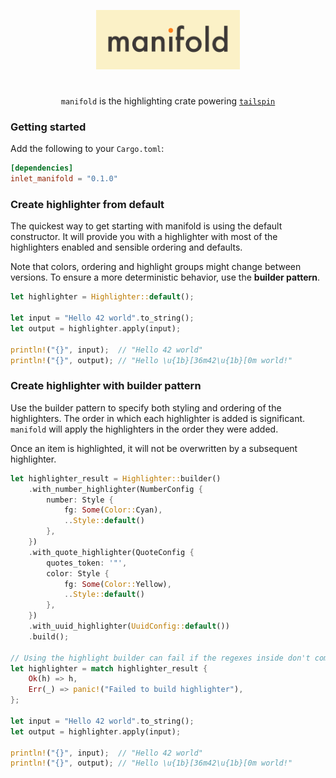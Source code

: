 <p align="center">
  <img src="assets/manifold.png" width="230"/>
</p>

#                                                                                                                                                                                                                                                                                                                                                                    

<p align="center">
<code>manifold</code> is the highlighting crate powering <code><a href="https://github.com/bensadeh/tailspin">tailspin</a></code>
</p>

### Getting started

Add the following to your `Cargo.toml`:

```toml
[dependencies]
inlet_manifold = "0.1.0"
```

### Create highlighter from default

The quickest way to get starting with manifold is using the default constructor. It will provide you with a highlighter
with most of the highlighters enabled and sensible ordering and defaults.

Note that colors, ordering and highlight groups might change between versions. To ensure a more deterministic behavior,
use the **builder pattern**.

```rust
let highlighter = Highlighter::default();

let input = "Hello 42 world".to_string();
let output = highlighter.apply(input);

println!("{}", input);  // "Hello 42 world"
println!("{}", output); // "Hello \u{1b}[36m42\u{1b}[0m world!"
```

### Create highlighter with builder pattern

Use the builder pattern to specify both styling and ordering of the highlighters. The order in which each highlighter is
added is significant. `manifold` will apply the highlighters in the order they were added.

Once an item is highlighted, it will not be overwritten by a subsequent highlighter.

```rust 
let highlighter_result = Highlighter::builder()
    .with_number_highlighter(NumberConfig {
        number: Style {
            fg: Some(Color::Cyan),
            ..Style::default()
        },
    })
    .with_quote_highlighter(QuoteConfig {
        quotes_token: '"',
        color: Style {
            fg: Some(Color::Yellow),
            ..Style::default()
        },
    })
    .with_uuid_highlighter(UuidConfig::default())
    .build();

// Using the highlight builder can fail if the regexes inside don't compile
let highlighter = match highlighter_result {
    Ok(h) => h,
    Err(_) => panic!("Failed to build highlighter"),
};

let input = "Hello 42 world".to_string();
let output = highlighter.apply(input);

println!("{}", input);  // "Hello 42 world"
println!("{}", output); // "Hello \u{1b}[36m42\u{1b}[0m world!"
```

